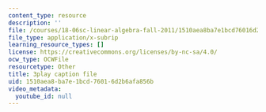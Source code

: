 ```yaml
---
content_type: resource
description: ''
file: /courses/18-06sc-linear-algebra-fall-2011/1510aea8ba7e1bcd76016d2b6afa856b_B17h10EF59g.srt
file_type: application/x-subrip
learning_resource_types: []
license: https://creativecommons.org/licenses/by-nc-sa/4.0/
ocw_type: OCWFile
resourcetype: Other
title: 3play caption file
uid: 1510aea8-ba7e-1bcd-7601-6d2b6afa856b
video_metadata:
  youtube_id: null
---
```

